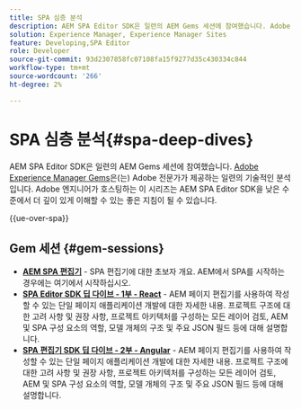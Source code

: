 ```yaml
---
title: SPA 심층 분석
description: AEM SPA Editor SDK은 일련의 AEM Gems 세션에 참여했습니다. Adobe 엔지니어가 호스팅하는 이 시리즈는 Adobe 엔지니어가 호스팅하는 AEM SPA Editor SDK을 낮은 수준에서 더 깊이 있게 이해할 수 있도록 하는 좋은 지침이 될 수 있습니다.
solution: Experience Manager, Experience Manager Sites
feature: Developing,SPA Editor
role: Developer
source-git-commit: 93d2307858fc07108fa15f9277d35c430334c844
workflow-type: tm+mt
source-wordcount: '266'
ht-degree: 2%

---
```


# SPA 심층 분석{#spa-deep-dives}

AEM SPA Editor SDK은 일련의 AEM Gems 세션에 참여했습니다. [Adobe Experience Manager Gems](https://helpx.adobe.com/experience-manager/kt/eseminars/gems/aem-index.html)은(는) Adobe 전문가가 제공하는 일련의 기술적인 분석입니다. Adobe 엔지니어가 호스팅하는 이 시리즈는 AEM SPA Editor SDK을 낮은 수준에서 더 깊이 있게 이해할 수 있는 좋은 지침이 될 수 있습니다.

{{ue-over-spa}}

## Gem 세션 {#gem-sessions}

* **[AEM SPA 편집기](https://experienceleague.adobe.com/en/docs/events/experience-manager-gems-recordings/gems2018/aem-spa-editor)** - SPA 편집기에 대한 초보자 개요. AEM에서 SPA를 시작하는 경우에는 여기에서 시작하십시오.
* **[SPA Editor SDK 딥 다이브 - 1부 - React](https://experienceleague.adobe.com/en/docs/events/experience-manager-gems-recordings/gems2018/spa-editor-sdk-deep-dive-react)** - AEM 페이지 편집기를 사용하여 작성할 수 있는 단일 페이지 애플리케이션 개발에 대한 자세한 내용. 프로젝트 구조에 대한 고려 사항 및 권장 사항, 프로젝트 아키텍처를 구성하는 모든 레이어 검토, AEM 및 SPA 구성 요소의 역할, 모델 개체의 구조 및 주요 JSON 필드 등에 대해 설명합니다.
* **[SPA 편집기 SDK 딥 다이브 - 2부 - Angular](https://experienceleague.adobe.com/en/docs/events/experience-manager-gems-recordings/gems2018/spa-editor-sdk-deep-dive-angular)** - AEM 페이지 편집기를 사용하여 작성할 수 있는 단일 페이지 애플리케이션 개발에 대한 자세한 내용. 프로젝트 구조에 대한 고려 사항 및 권장 사항, 프로젝트 아키텍처를 구성하는 모든 레이어 검토, AEM 및 SPA 구성 요소의 역할, 모델 개체의 구조 및 주요 JSON 필드 등에 대해 설명합니다.
